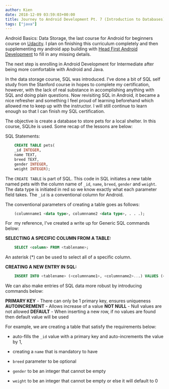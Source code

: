 ```yaml
---
author: Kien
date: 2018-12-09 03:59:03+00:00
title: Journey to Android Development Pt. 7 (Introduction to Databases)
tags: ["java"]
---
```


Android Basics: Data Storage, the last course for Android for beginners course on [Udacity](https://eu.udacity.com/course/android-development-for-beginners--ud837). I plan on finishing this curriculum completely and then supplementing my android app building with [Head First Android Development](https://www.amazon.ca/Head-First-Android-Development-Brain-Friendly/dp/9352136063/ref=sr_1_1?s=books&ie=UTF8&qid=1544326588&sr=1-1&keywords=Head+First+Android+Development+2nd+edition) to fill in any missing details.

The next step is enrolling in Android Development for Intermediate after being more comfortable with Android and Java.

In the data storage course, SQL was introduced. I’ve done a bit of SQL self study from the Stanford course in hopes to complete my certification, however, with the lack of real substance in accomplishing anything with SQL and doing plain questions. Now revisiting SQL in Android, it became a nice refresher and something I feel proud of learning beforehand which allowed me to keep up with the instructor. I will still continue to learn enough so that I can finish my SQL certification.

The objective is create a database to store pets for a local shelter. In this course, SQLite is used. Some recap of the lessons are below:

SQL Statements:

```sql
    CREATE TABLE pets(
    _id INTEGER,
    name TEXT,
    breed TEXT,
    gender INTEGER,
    weight INTEGER);
```

The `CREATE TABLE` is part of SQL. This code in SQL initiates a new table named pets with the column name of `_id`, `name`, `breed`, `gender` and `weight`. The data type is initiated in red so we know exactly what each parameter field takes. The `_id` is a conventional column for Android.

The conventional parameters of creating a table goes as follows:

```sql
    (columnname1 <data type>, columnname2 <data type>, . . .);
```

For  my reference, I've created a write up for Generic SQL commands below:

**SELECTING A SPECIFIC COLUMN FROM A TABLE:**

```sql
    SELECT <column> FROM <tablename>;
```

An asterisk (\*) can be used to select all of a specific column.

**CREATING A NEW ENTRY IN SQL:**

```sql
    INSERT INTO <tablename> (<columnname1>, <columnname2>...) VALUES (<datatype1>,<datatype2>...)
```

We can also make entries of SQL data more robust by introducing commands below:

**PRIMARY KEY** - There can only be 1 primary key, ensures uniqueness
**AUTOINCREMENT** - Allows increase of a value
**NOT NULL** - Null values are not allowed
**DEFAULT** - When inserting a new row, if no values are found then default value will be used

For example, we are creating a table that satisfy the requirements below:

- auto-fills the `_id` value with a primary key and auto-increments the value by 1,

- creating a `name` that is mandatory to have

- `breed` parameter to be optional

- `gender` to be an integer that cannot be empty

- `weight` to be an integer that cannot be empty or else it will default to 0

